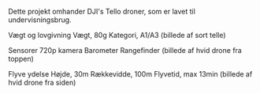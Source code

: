 Dette projekt omhander DJI's Tello droner, som er lavet til undervisningsbrug.

Vægt og lovgivning
Vægt, 80g
Kategori, A1/A3
(billede af sort telle)

Sensorer
720p kamera
Barometer
Rangefinder
(billede af hvid drone fra toppen)

Flyve ydelse
Højde, 30m
Rækkevidde, 100m
Flyvetid, max 13min
(billede af hvid drone fra siden)


